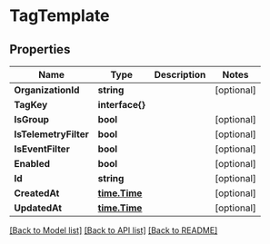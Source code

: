 # TagTemplate

## Properties

Name | Type | Description | Notes
------------ | ------------- | ------------- | -------------
**OrganizationId** | **string** |  | [optional] 
**TagKey** | **interface{}** |  | 
**IsGroup** | **bool** |  | [optional] 
**IsTelemetryFilter** | **bool** |  | [optional] 
**IsEventFilter** | **bool** |  | [optional] 
**Enabled** | **bool** |  | [optional] 
**Id** | **string** |  | [optional] 
**CreatedAt** | [**time.Time**](time.Time.md) |  | [optional] 
**UpdatedAt** | [**time.Time**](time.Time.md) |  | [optional] 

[[Back to Model list]](../README.md#documentation-for-models) [[Back to API list]](../README.md#documentation-for-api-endpoints) [[Back to README]](../README.md)


